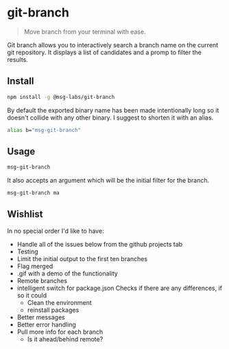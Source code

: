 # git-branch

> Move branch from your terminal with ease.

Git branch allows you to interactively search a branch name on the current
git repository. It displays a list of candidates and a promp to filter the
results.

## Install

```sh
npm install -g @msg-labs/git-branch
```

By default the exported binary name has been made intentionally long so it
doesn't collide with any other binary. I suggest to shorten it with an alias.

```sh
alias b="msg-git-branch"
```

## Usage

```sh
msg-git-branch
```

It also accepts an argument which will be the initial filter for the branch.

```sh
msg-git-branch ma
```

## Wishlist

In no special order I'd like to have:

* Handle all of the issues below from the github projects tab
* Testing
* Limit the initial output to the first ten branches
* Flag merged
* .gif with a demo of the functionality
* Remote branches
* intelligent switch for package.json
    Checks if there are any differences, if so it could
    * Clean the environment
    * reinstall packages
* Better messages
* Better error handling
* Pull more info for each branch
    * Is it ahead/behind remote?
